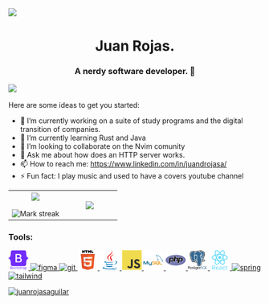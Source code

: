 <!--horizontal divider(gradiant)-->
<img src="https://user-images.githubusercontent.com/73097560/115834477-dbab4500-a447-11eb-908a-139a6edaec5c.gif">
<h1 align="center">Juan Rojas.</h1>
<h3 align="center">A nerdy software developer. 🧐</h3>

![](https://komarev.com/ghpvc/?username=juanrojasaguilar&color=blueviolet&style=flat&label=Visitors)

Here are some ideas to get you started:

- 🔭 I’m currently working on a suite of study programs and the digital transition of companies.
- 🌱 I’m currently learning Rust and Java
- 👯 I’m looking to collaborate on the Nvim comunity
- 💬 Ask me about how does an HTTP server works.
- 📫 How to reach me: https://www.linkedin.com/in/juandrojasa/
- ⚡ Fun fact: I play music and used to have a covers youtube channel

<div  align="center">
<table align="center">
<tr border="none">
<td width="50%" align="center">
<img  align="center" src="https://github-readme-stats.vercel.app/api?username=JuanRojasAguilar&theme=dark&show_icons=true&count_private=true" />
<br></br>
<img alt="Mark streak" src="https://github-readme-streak-stats.herokuapp.com/?user=JuanRojasAguilar&theme=dark&hide_border=false" />
</td>

<td width="50%" align="center">

<img  align="center"  src="https://github-readme-stats.anuraghazra1.vercel.app/api/top-langs/?username=JuanRojasAguilar&theme=dark&hide_border=false&no-bg=true&no-frame=true&langs_count=10"/>

</td>
</tr>
</table>

</div>


<h3 align="left">Tools:</h3>

<p>
<a href="https://getbootstrap.com" target="_blank" rel="noreferrer"> <img src="https://raw.githubusercontent.com/devicons/devicon/master/icons/bootstrap/bootstrap-plain-wordmark.svg" alt="bootstrap" width="40" height="40"/> </a> <a href="https://www.figma.com/" target="_blank" rel="noreferrer"> <img src="https://www.vectorlogo.zone/logos/figma/figma-icon.svg" alt="figma" width="40" height="40"/> </a> <a href="https://git-scm.com/" target="_blank" rel="noreferrer"> <img src="https://www.vectorlogo.zone/logos/git-scm/git-scm-icon.svg" alt="git" width="40" height="40"/> </a> <a href="https://www.w3.org/html/" target="_blank" rel="noreferrer"> <img src="https://raw.githubusercontent.com/devicons/devicon/master/icons/html5/html5-original-wordmark.svg" alt="html5" width="40" height="40"/> </a> <a href="https://www.java.com" target="_blank" rel="noreferrer"> <img src="https://raw.githubusercontent.com/devicons/devicon/master/icons/java/java-original.svg" alt="java" width="40" height="40"/> </a> <a href="https://developer.mozilla.org/en-US/docs/Web/JavaScript" target="_blank" rel="noreferrer"> <img src="https://raw.githubusercontent.com/devicons/devicon/master/icons/javascript/javascript-original.svg" alt="javascript" width="40" height="40"/> </a> <a href="https://www.mysql.com/" target="_blank" rel="noreferrer"> <img src="https://raw.githubusercontent.com/devicons/devicon/master/icons/mysql/mysql-original-wordmark.svg" alt="mysql" width="40" height="40"/> </a> <a href="https://www.php.net" target="_blank" rel="noreferrer"> <img src="https://raw.githubusercontent.com/devicons/devicon/master/icons/php/php-original.svg" alt="php" width="40" height="40"/> </a> <a href="https://www.postgresql.org" target="_blank" rel="noreferrer"> <img src="https://raw.githubusercontent.com/devicons/devicon/master/icons/postgresql/postgresql-original-wordmark.svg" alt="postgresql" width="40" height="40"/> </a> <a href="https://reactjs.org/" target="_blank" rel="noreferrer"> <img src="https://raw.githubusercontent.com/devicons/devicon/master/icons/react/react-original-wordmark.svg" alt="react" width="40" height="40"/> </a> <a href="https://spring.io/" target="_blank" rel="noreferrer"> <img src="https://www.vectorlogo.zone/logos/springio/springio-icon.svg" alt="spring" width="40" height="40"/> </a> <a href="https://tailwindcss.com/" target="_blank" rel="noreferrer"> <img src="https://www.vectorlogo.zone/logos/tailwindcss/tailwindcss-icon.svg" alt="tailwind" width="40" height="40"/> </a> </p>

<p align="left"> <a href="https://github.com/ryo-ma/github-profile-trophy"><img src="https://github-profile-trophy.vercel.app/?username=juanrojasaguilar&column=4&theme=gitdimmed" alt="juanrojasaguilar" /></a> </p>